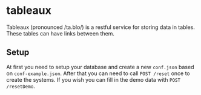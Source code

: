 # tableaux

Tableaux (pronounced /ta.blo/) is a restful service for storing data in tables. These tables can have links between them.

## Setup

At first you need to setup your database and create a new `conf.json` based on `conf-example.json`. After that you can need to call `POST /reset` once to create the systems. If you wish you can fill in the demo data with `POST /resetDemo`.
